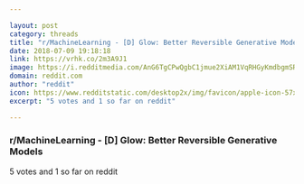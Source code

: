 ```yaml
---

layout: post
category: threads
title: "r/MachineLearning - [D] Glow: Better Reversible Generative Models"
date: 2018-07-09 19:18:18
link: https://vrhk.co/2m3A9J1
image: https://i.redditmedia.com/AnG6TgCPwQgbC1jmue2XiAM1VqRHGyKmdbgmSRaOPzg.jpg?s=204fc7975894184976f360f6037a771d
domain: reddit.com
author: "reddit"
icon: https://www.redditstatic.com/desktop2x/img/favicon/apple-icon-57x57.png
excerpt: "5 votes and 1 so far on reddit"

---
```


### r/MachineLearning - [D] Glow: Better Reversible Generative Models

5 votes and 1 so far on reddit